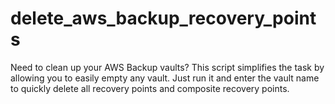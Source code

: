 # delete_aws_backup_recovery_points

Need to clean up your AWS Backup vaults? This script simplifies the task by allowing you to easily empty any vault. Just run it and enter the vault name to quickly delete all recovery points and composite recovery points.